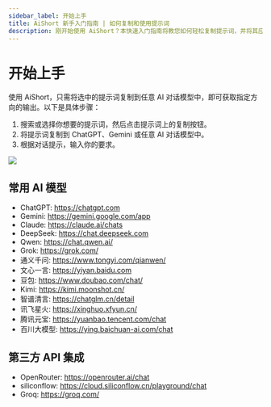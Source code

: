 ```yaml
---
sidebar_label: 开始上手
title: AiShort 新手入门指南 | 如何复制和使用提示词
description: 刚开始使用 AiShort？本快速入门指南将教您如何轻松复制提示词，并将其应用于 ChatGPT、Gemini、Claude 等主流 AI 模型，立即开启您的高效 AI 对话体验。  
---
```


# 开始上手

使用 AiShort，只需将选中的提示词复制到任意 AI 对话模型中，即可获取指定方向的输出。以下是具体步骤：

1. 搜索或选择你想要的提示词，然后点击提示词上的复制按钮。
2. 将提示词复制到 ChatGPT、Gemini 或任意 AI 对话模型中。
3. 根据对话提示，输入你的要求。

![](https://img.newzone.top/gif/how-to-use-aishort.gif?imageMogr2/format/webp)

## 常用 AI 模型

- ChatGPT: https://chatgpt.com
- Gemini: https://gemini.google.com/app
- Claude: https://claude.ai/chats
- DeepSeek: https://chat.deepseek.com
- Qwen: https://chat.qwen.ai/
- Grok: https://grok.com/
- 通义千问: https://www.tongyi.com/qianwen/
- 文心一言: https://yiyan.baidu.com
- 豆包: https://www.doubao.com/chat/
- Kimi: https://kimi.moonshot.cn/
- 智谱清言: https://chatglm.cn/detail
- 讯飞星火: https://xinghuo.xfyun.cn/
- 腾讯元宝: https://yuanbao.tencent.com/chat
- 百川大模型: https://ying.baichuan-ai.com/chat

## 第三方 API 集成

- OpenRouter: https://openrouter.ai/chat
- siliconflow: https://cloud.siliconflow.cn/playground/chat
- Groq: https://groq.com/
